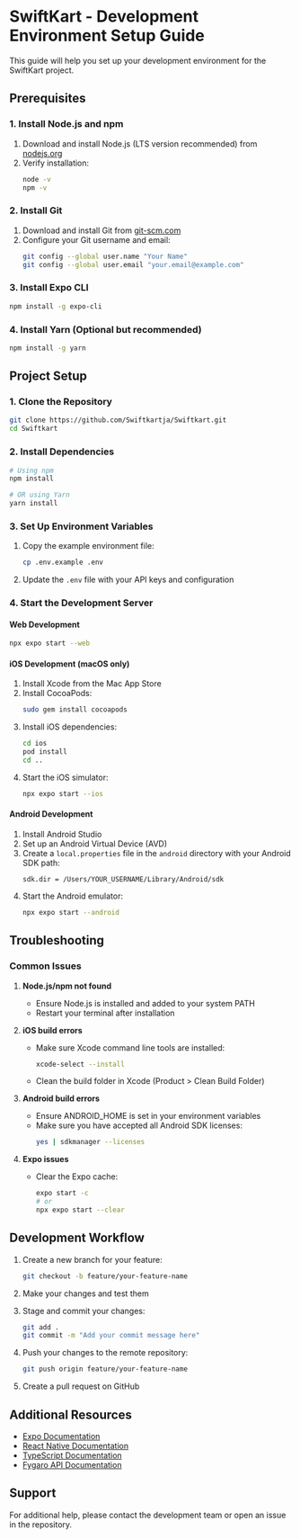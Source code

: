 # SwiftKart - Development Environment Setup Guide

This guide will help you set up your development environment for the SwiftKart project.

## Prerequisites

### 1. Install Node.js and npm

1. Download and install Node.js (LTS version recommended) from [nodejs.org](https://nodejs.org/)
2. Verify installation:
   ```bash
   node -v
   npm -v
   ```

### 2. Install Git

1. Download and install Git from [git-scm.com](https://git-scm.com/)
2. Configure your Git username and email:
   ```bash
   git config --global user.name "Your Name"
   git config --global user.email "your.email@example.com"
   ```

### 3. Install Expo CLI

```bash
npm install -g expo-cli
```

### 4. Install Yarn (Optional but recommended)

```bash
npm install -g yarn
```

## Project Setup

### 1. Clone the Repository

```bash
git clone https://github.com/Swiftkartja/Swiftkart.git
cd Swiftkart
```

### 2. Install Dependencies

```bash
# Using npm
npm install

# OR using Yarn
yarn install
```

### 3. Set Up Environment Variables

1. Copy the example environment file:
   ```bash
   cp .env.example .env
   ```
2. Update the `.env` file with your API keys and configuration

### 4. Start the Development Server

#### Web Development

```bash
npx expo start --web
```

#### iOS Development (macOS only)

1. Install Xcode from the Mac App Store
2. Install CocoaPods:
   ```bash
   sudo gem install cocoapods
   ```
3. Install iOS dependencies:
   ```bash
   cd ios
   pod install
   cd ..
   ```
4. Start the iOS simulator:
   ```bash
   npx expo start --ios
   ```

#### Android Development

1. Install Android Studio
2. Set up an Android Virtual Device (AVD)
3. Create a `local.properties` file in the `android` directory with your Android SDK path:
   ```
   sdk.dir = /Users/YOUR_USERNAME/Library/Android/sdk
   ```
4. Start the Android emulator:
   ```bash
   npx expo start --android
   ```

## Troubleshooting

### Common Issues

1. **Node.js/npm not found**
   - Ensure Node.js is installed and added to your system PATH
   - Restart your terminal after installation

2. **iOS build errors**
   - Make sure Xcode command line tools are installed:
     ```bash
     xcode-select --install
     ```
   - Clean the build folder in Xcode (Product > Clean Build Folder)

3. **Android build errors**
   - Ensure ANDROID_HOME is set in your environment variables
   - Make sure you have accepted all Android SDK licenses:
     ```bash
     yes | sdkmanager --licenses
     ```

4. **Expo issues**
   - Clear the Expo cache:
     ```bash
     expo start -c
     # or
     npx expo start --clear
     ```

## Development Workflow

1. Create a new branch for your feature:
   ```bash
   git checkout -b feature/your-feature-name
   ```

2. Make your changes and test them

3. Stage and commit your changes:
   ```bash
   git add .
   git commit -m "Add your commit message here"
   ```

4. Push your changes to the remote repository:
   ```bash
   git push origin feature/your-feature-name
   ```

5. Create a pull request on GitHub

## Additional Resources

- [Expo Documentation](https://docs.expo.dev/)
- [React Native Documentation](https://reactnative.dev/docs/getting-started)
- [TypeScript Documentation](https://www.typescriptlang.org/docs/)
- [Fygaro API Documentation](https://docs.fygaro.com/)

## Support

For additional help, please contact the development team or open an issue in the repository.
